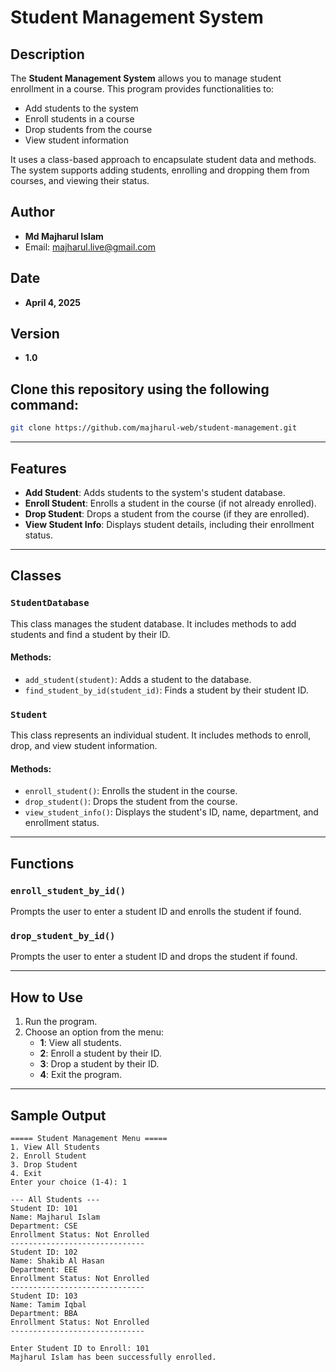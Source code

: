 # Student Management System

## Description

The **Student Management System** allows you to manage student enrollment in a course. This program provides functionalities to:

- Add students to the system
- Enroll students in a course
- Drop students from the course
- View student information

It uses a class-based approach to encapsulate student data and methods. The system supports adding students, enrolling and dropping them from courses, and viewing their status.

## Author

- **Md Majharul Islam**
- Email: [majharul.live@gmail.com](mailto:majharul.live@gmail.com)

## Date

- **April 4, 2025**

## Version

- **1.0**

## Clone this repository using the following command:

```bash
git clone https://github.com/majharul-web/student-management.git
```

---

## Features

- **Add Student**: Adds students to the system's student database.
- **Enroll Student**: Enrolls a student in the course (if not already enrolled).
- **Drop Student**: Drops a student from the course (if they are enrolled).
- **View Student Info**: Displays student details, including their enrollment status.

---

## Classes

### `StudentDatabase`

This class manages the student database. It includes methods to add students and find a student by their ID.

#### Methods:

- `add_student(student)`: Adds a student to the database.
- `find_student_by_id(student_id)`: Finds a student by their student ID.

### `Student`

This class represents an individual student. It includes methods to enroll, drop, and view student information.

#### Methods:

- `enroll_student()`: Enrolls the student in the course.
- `drop_student()`: Drops the student from the course.
- `view_student_info()`: Displays the student's ID, name, department, and enrollment status.

---

## Functions

### `enroll_student_by_id()`

Prompts the user to enter a student ID and enrolls the student if found.

### `drop_student_by_id()`

Prompts the user to enter a student ID and drops the student if found.

---

## How to Use

1. Run the program.
2. Choose an option from the menu:
   - **1**: View all students.
   - **2**: Enroll a student by their ID.
   - **3**: Drop a student by their ID.
   - **4**: Exit the program.

---

## Sample Output

```plaintext
===== Student Management Menu =====
1. View All Students
2. Enroll Student
3. Drop Student
4. Exit
Enter your choice (1-4): 1

--- All Students ---
Student ID: 101
Name: Majharul Islam
Department: CSE
Enrollment Status: Not Enrolled
------------------------------
Student ID: 102
Name: Shakib Al Hasan
Department: EEE
Enrollment Status: Not Enrolled
------------------------------
Student ID: 103
Name: Tamim Iqbal
Department: BBA
Enrollment Status: Not Enrolled
------------------------------

Enter Student ID to Enroll: 101
Majharul Islam has been successfully enrolled.
```
